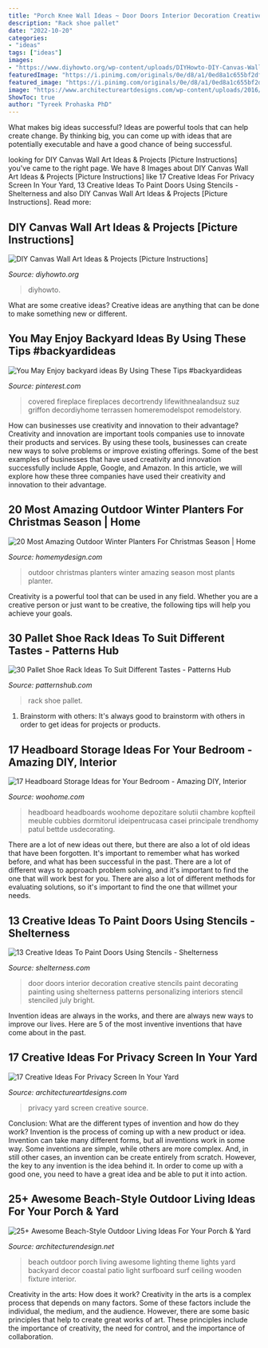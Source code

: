```yaml
---
title: "Porch Knee Wall Ideas ~ Door Doors Interior Decoration Creative Stencils Paint Decorating Painting Using Shelterness Patterns Personalizing Interiors Stencil Stenciled July Bright"
description: "Rack shoe pallet"
date: "2022-10-20"
categories:
- "ideas"
tags: ["ideas"]
images:
- "https://www.diyhowto.org/wp-content/uploads/DIYHowto-DIY-Canvas-Wall-Art-Ideas-Tutorials-Picture-Instructions-05.jpg"
featuredImage: "https://i.pinimg.com/originals/0e/d8/a1/0ed8a1c655bf2dfaa01d314ae2962440.jpg"
featured_image: "https://i.pinimg.com/originals/0e/d8/a1/0ed8a1c655bf2dfaa01d314ae2962440.jpg"
image: "https://www.architectureartdesigns.com/wp-content/uploads/2016/07/3-60.jpg"
ShowToc: true
author: "Tyreek Prohaska PhD"
---
```



What makes big ideas successful?
Ideas are powerful tools that can help create change. By thinking big, you can come up with ideas that are potentially executable and have a good chance of being successful.

	

		
looking for DIY Canvas Wall Art Ideas &amp; Projects [Picture Instructions] you've came to the right page. We have 8 Images about DIY Canvas Wall Art Ideas &amp; Projects [Picture Instructions] like 17 Creative Ideas For Privacy Screen In Your Yard, 13 Creative Ideas To Paint Doors Using Stencils - Shelterness and also DIY Canvas Wall Art Ideas &amp; Projects [Picture Instructions]. Read more:
		
    
## DIY Canvas Wall Art Ideas &amp; Projects [Picture Instructions]

<img loading=lazy src="https://www.diyhowto.org/wp-content/uploads/DIYHowto-DIY-Canvas-Wall-Art-Ideas-Tutorials-Picture-Instructions-05.jpg" onerror="this.onerror=null;this.src='https://tse2.mm.bing.net/th?id=OIP.xRSgNDY9yslffc4l9vYVgQHaPl&amp;pid=15.1';" alt="DIY Canvas Wall Art Ideas &amp; Projects [Picture Instructions]">

_Source: diyhowto.org_

>diyhowto. 

	

What are some creative ideas?
Creative ideas are anything that can be done to make something new or different.

    
## You May Enjoy Backyard Ideas By Using These Tips #backyardideas

<img loading=lazy src="https://i.pinimg.com/originals/0e/d8/a1/0ed8a1c655bf2dfaa01d314ae2962440.jpg" onerror="this.onerror=null;this.src='https://tse3.mm.bing.net/th?id=OIP.k4Og96Rwj4aFxTATF5QEsAHaJ4&amp;pid=15.1';" alt="You May Enjoy backyard ideas By Using These Tips #backyardideas">

_Source: pinterest.com_

>covered fireplace fireplaces decortrendy lifewithnealandsuz suz griffon decordiyhome terrassen homeremodelspot remodelstory. 

	

How can businesses use creativity and innovation to their advantage?
Creativity and innovation are important tools companies use to innovate their products and services. By using these tools, businesses can create new ways to solve problems or improve existing offerings. Some of the best examples of businesses that have used creativity and innovation successfully include Apple, Google, and Amazon. In this article, we will explore how these three companies have used their creativity and innovation to their advantage.

    
## 20 Most Amazing Outdoor Winter Planters For Christmas Season | Home

<img loading=lazy src="http://homemydesign.com/wp-content/uploads/2017/12/beautiful-outdoor-christmas-planter-design.jpg" onerror="this.onerror=null;this.src='https://tse1.mm.bing.net/th?id=OIP.HyBWKsCSFb2M2WL5bz7LtAHaLz&amp;pid=15.1';" alt="20 Most Amazing Outdoor Winter Planters For Christmas Season | Home">

_Source: homemydesign.com_

>outdoor christmas planters winter amazing season most plants planter. 

	

Creativity is a powerful tool that can be used in any field. Whether you are a creative person or just want to be creative, the following tips will help you achieve your goals.

    
## 30 Pallet Shoe Rack Ideas To Suit Different Tastes - Patterns Hub

<img loading=lazy src="https://patternshub.com/wp-content/uploads/2016/11/Pallet-shoe-rack-wall.jpg" onerror="this.onerror=null;this.src='https://tse4.mm.bing.net/th?id=OIP.qxyuwPAL4PpCaahdN3EDbwHaJ3&amp;pid=15.1';" alt="30 Pallet Shoe Rack Ideas To Suit Different Tastes - Patterns Hub">

_Source: patternshub.com_

>rack shoe pallet. 

	

1. Brainstorm with others: It's always good to brainstorm with others in order to get ideas for projects or products.

    
## 17 Headboard Storage Ideas For Your Bedroom - Amazing DIY, Interior

<img loading=lazy src="https://www.woohome.com/wp-content/uploads/2016/01/headboard-storage-idea-woohome-7.jpg" onerror="this.onerror=null;this.src='https://tse4.mm.bing.net/th?id=OIP.oL7omtc_Bve812Ky1ozfHwHaJ4&amp;pid=15.1';" alt="17 Headboard Storage Ideas for Your Bedroom - Amazing DIY, Interior">

_Source: woohome.com_

>headboard headboards woohome depozitare solutii chambre kopfteil meuble cubbies dormitorul ideipentrucasa casei principale trendhomy patul bettde usdecorating. 

	

There are a lot of new ideas out there, but there are also a lot of old ideas that have been forgotten. It's important to remember what has worked before, and what has been successful in the past. There are a lot of different ways to approach problem solving, and it's important to find the one that will work best for you. There are also a lot of different methods for evaluating solutions, so it's important to find the one that willmet your needs.

    
## 13 Creative Ideas To Paint Doors Using Stencils - Shelterness

<img loading=lazy src="http://i.shelterness.com/decorating-doors-with-stencils-6.jpg" onerror="this.onerror=null;this.src='https://tse4.mm.bing.net/th?id=OIP.drVYAIkvCbb0LWTvdXAUdQAAAA&amp;pid=15.1';" alt="13 Creative Ideas To Paint Doors Using Stencils - Shelterness">

_Source: shelterness.com_

>door doors interior decoration creative stencils paint decorating painting using shelterness patterns personalizing interiors stencil stenciled july bright. 

	

Invention ideas are always in the works, and there are always new ways to improve our lives. Here are 5 of the most inventive inventions that have come about in the past.

    
## 17 Creative Ideas For Privacy Screen In Your Yard

<img loading=lazy src="https://www.architectureartdesigns.com/wp-content/uploads/2016/07/3-60.jpg" onerror="this.onerror=null;this.src='https://tse2.mm.bing.net/th?id=OIP.3lK1v3RIBVUFTD1TcqNMSgHaJ3&amp;pid=15.1';" alt="17 Creative Ideas For Privacy Screen In Your Yard">

_Source: architectureartdesigns.com_

>privacy yard screen creative source. 

	

Conclusion: What are the different types of invention and how do they work?
Invention is the process of coming up with a new product or idea. Invention can take many different forms, but all inventions work in some way. Some inventions are simple, while others are more complex. And, in still other cases, an invention can be create entirely from scratch. However, the key to any invention is the idea behind it. In order to come up with a good one, you need to have a great idea and be able to put it into action.

    
## 25+ Awesome Beach-Style Outdoor Living Ideas For Your Porch &amp; Yard

<img loading=lazy src="http://cdn.architecturendesign.net/wp-content/uploads/2015/07/AD-Beach-Style-Outdoor-Living-Ideas-05.jpg" onerror="this.onerror=null;this.src='https://tse3.mm.bing.net/th?id=OIP._nZECffRBr-qtQA3DIzbrQHaJ4&amp;pid=15.1';" alt="25+ Awesome Beach-Style Outdoor Living Ideas For Your Porch &amp; Yard">

_Source: architecturendesign.net_

>beach outdoor porch living awesome lighting theme lights yard backyard decor coastal patio light surfboard surf ceiling wooden fixture interior. 

	

Creativity in the arts: How does it work?
Creativity in the arts is a complex process that depends on many factors. Some of these factors include the individual, the medium, and the audience. However, there are some basic principles that help to create great works of art. These principles include the importance of creativity, the need for control, and the importance of collaboration.

